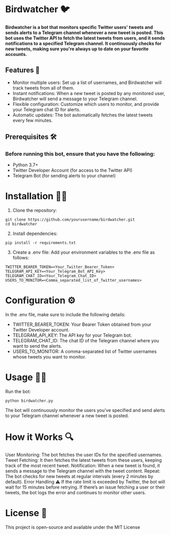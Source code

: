 # Birdwatcher 🐦

#### **Birdwatcher** is a bot that monitors specific Twitter users' tweets and sends alerts to a Telegram channel whenever a new tweet is posted. This bot uses the Twitter API to fetch the latest tweets from users, and it sends notifications to a specified Telegram channel. It continuously checks for new tweets, making sure you're always up to date on your favorite accounts.

## Features 🚀
* Monitor multiple users: Set up a list of usernames, and Birdwatcher will track tweets from all of them.
* Instant notifications: When a new tweet is posted by any monitored user, Birdwatcher will send a message to your Telegram channel.
* Flexible configuration: Customize which users to monitor, and provide your Telegram chat ID for alerts.
* Automatic updates: The bot automatically fetches the latest tweets every few minutes.

## Prerequisites 🛠️

###  Before running this bot, ensure that you have the following:

* Python 3.7+
* Twitter Developer Account (for access to the Twitter API)
* Telegram Bot (for sending alerts to your channel)

# Installation 🧑‍💻
1. Clone the repository:
```
git clone https://github.com/yourusername/birdwatcher.git
cd birdwatcher
```
2. Install dependencies:
```
pip install -r requirements.txt
```
3. Create a .env file: Add your environment variables to the .env file as follows:

```
TWITTER_BEARER_TOKEN=<Your_Twitter_Bearer_Token>
TELEGRAM_API_KEY=<Your_Telegram_Bot_API_Key>
TELEGRAM_CHAT_ID=<Your_Telegram_Chat_ID>
USERS_TO_MONITOR=<Comma_separated_list_of_Twitter_usernames>
```

# Configuration ⚙️
In the .env file, make sure to include the following details:
* TWITTER_BEARER_TOKEN: Your Bearer Token obtained from your Twitter Developer account.
* TELEGRAM_API_KEY: The API key for your Telegram bot.
* TELEGRAM_CHAT_ID: The chat ID of the Telegram channel where you want to send the alerts.
* USERS_TO_MONITOR: A comma-separated list of Twitter usernames whose tweets you want to monitor.

# Usage 🚶‍♂️
Run the bot:
```
python birdwatcher.py
```

The bot will continuously monitor the users you’ve specified and send alerts to your Telegram channel whenever a new tweet is posted.

# How it Works 🔍

User Monitoring: The bot fetches the user IDs for the specified usernames.
Tweet Fetching: It then fetches the latest tweets from these users, keeping track of the most recent tweet.
Notification: When a new tweet is found, it sends a message to the Telegram channel with the tweet content.
Repeat: The bot checks for new tweets at regular intervals (every 2 minutes by default).
Error Handling ⚠️
If the rate limit is exceeded by Twitter, the bot will wait for 15 minutes before retrying.
If there’s an issue fetching a user or their tweets, the bot logs the error and continues to monitor other users.


# License 📄
This project is open-source and available under the MIT License
